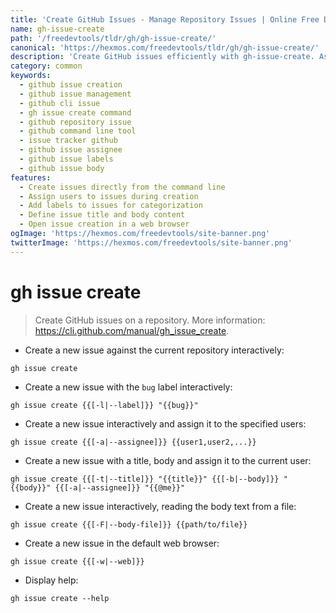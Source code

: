 ```yaml
---
title: 'Create GitHub Issues - Manage Repository Issues | Online Free DevTools by Hexmos'
name: gh-issue-create
path: '/freedevtools/tldr/gh/gh-issue-create/'
canonical: 'https://hexmos.com/freedevtools/tldr/gh/gh-issue-create/'
description: 'Create GitHub issues efficiently with gh-issue-create. Assign users, add labels, and manage issue content directly from the command line. Free online tool, no registration required.'
category: common
keywords:
  - github issue creation
  - github issue management
  - github cli issue
  - gh issue create command
  - github repository issue
  - github command line tool
  - issue tracker github
  - github issue assignee
  - github issue labels
  - github issue body
features:
  - Create issues directly from the command line
  - Assign users to issues during creation
  - Add labels to issues for categorization
  - Define issue title and body content
  - Open issue creation in a web browser
ogImage: 'https://hexmos.com/freedevtools/site-banner.png'
twitterImage: 'https://hexmos.com/freedevtools/site-banner.png'
---
```


# gh issue create

> Create GitHub issues on a repository.
> More information: <https://cli.github.com/manual/gh_issue_create>.

- Create a new issue against the current repository interactively:

`gh issue create`

- Create a new issue with the `bug` label interactively:

`gh issue create {{[-l|--label]}} "{{bug}}"`

- Create a new issue interactively and assign it to the specified users:

`gh issue create {{[-a|--assignee]}} {{user1,user2,...}}`

- Create a new issue with a title, body and assign it to the current user:

`gh issue create {{[-t|--title]}} "{{title}}" {{[-b|--body]}} "{{body}}" {{[-a|--assignee]}} "{{@me}}"`

- Create a new issue interactively, reading the body text from a file:

`gh issue create {{[-F|--body-file]}} {{path/to/file}}`

- Create a new issue in the default web browser:

`gh issue create {{[-w|--web]}}`

- Display help:

`gh issue create --help`
